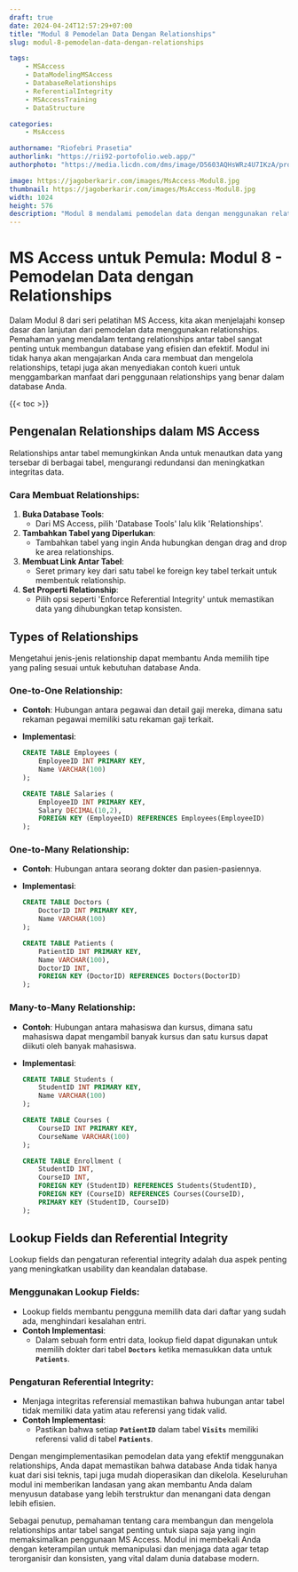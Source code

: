 ```yaml
---
draft: true
date: 2024-04-24T12:57:29+07:00
title: "Modul 8 Pemodelan Data Dengan Relationships"
slug: modul-8-pemodelan-data-dengan-relationships

tags:
    - MSAccess
    - DataModelingMSAccess
    - DatabaseRelationships
    - ReferentialIntegrity
    - MSAccessTraining
    - DataStructure

categories:
    - MsAccess

authorname: "Riofebri Prasetia"
authorlink: "https://rii92-portofolio.web.app/"
authorphoto: "https://media.licdn.com/dms/image/D5603AQHsWRz4U7IKzA/profile-displayphoto-shrink_200_200/0/1690182368248?e=1718841600&v=beta&t=UrTxqBd5G0GRg7UsKkoxTP99WK_An-NJpp4Nu2RXlO8"

image: https://jagoberkarir.com/images/MsAccess-Modul8.jpg
thumbnail: https://jagoberkarir.com/images/MsAccess-Modul8.jpg
width: 1024
height: 576
description: "Modul 8 mendalami pemodelan data dengan menggunakan relationships dalam MS Access. Anda akan belajar cara membuat dan mengelola relationships antar tabel, termasuk one-to-one, one-to-many, dan many-to-many, serta menggunakan lookup fields dan mengatur referential integrity. Tingkatkan struktur dan efisiensi database Anda dengan penerapan relationships yang tepat."
---
```

# MS Access untuk Pemula: Modul 8 - Pemodelan Data dengan Relationships

Dalam Modul 8 dari seri pelatihan MS Access, kita akan menjelajahi konsep dasar dan lanjutan dari pemodelan data menggunakan relationships. Pemahaman yang mendalam tentang relationships antar tabel sangat penting untuk membangun database yang efisien dan efektif. Modul ini tidak hanya akan mengajarkan Anda cara membuat dan mengelola relationships, tetapi juga akan menyediakan contoh kueri untuk menggambarkan manfaat dari penggunaan relationships yang benar dalam database Anda.

{{< toc >}}

## Pengenalan Relationships dalam MS Access

Relationships antar tabel memungkinkan Anda untuk menautkan data yang tersebar di berbagai tabel, mengurangi redundansi dan meningkatkan integritas data.

### Cara Membuat Relationships:

1. **Buka Database Tools**:
    - Dari MS Access, pilih 'Database Tools' lalu klik 'Relationships'.
2. **Tambahkan Tabel yang Diperlukan**:
    - Tambahkan tabel yang ingin Anda hubungkan dengan drag and drop ke area relationships.
3. **Membuat Link Antar Tabel**:
    - Seret primary key dari satu tabel ke foreign key tabel terkait untuk membentuk relationship.
4. **Set Properti Relationship**:
    - Pilih opsi seperti 'Enforce Referential Integrity' untuk memastikan data yang dihubungkan tetap konsisten.

## Types of Relationships

Mengetahui jenis-jenis relationship dapat membantu Anda memilih tipe yang paling sesuai untuk kebutuhan database Anda.

### One-to-One Relationship:

- **Contoh**: Hubungan antara pegawai dan detail gaji mereka, dimana satu rekaman pegawai memiliki satu rekaman gaji terkait.
- **Implementasi**:
    
    ```sql
    CREATE TABLE Employees (
        EmployeeID INT PRIMARY KEY,
        Name VARCHAR(100)
    );
    
    CREATE TABLE Salaries (
        EmployeeID INT PRIMARY KEY,
        Salary DECIMAL(10,2),
        FOREIGN KEY (EmployeeID) REFERENCES Employees(EmployeeID)
    );
    ```
    

### **One-to-Many Relationship:**

- **Contoh**: Hubungan antara seorang dokter dan pasien-pasiennya.
- **Implementasi**:
    
    ```sql
    CREATE TABLE Doctors (
        DoctorID INT PRIMARY KEY,
        Name VARCHAR(100)
    );
    
    CREATE TABLE Patients (
        PatientID INT PRIMARY KEY,
        Name VARCHAR(100),
        DoctorID INT,
        FOREIGN KEY (DoctorID) REFERENCES Doctors(DoctorID)
    );
    
    ```
    

### **Many-to-Many Relationship:**

- **Contoh**: Hubungan antara mahasiswa dan kursus, dimana satu mahasiswa dapat mengambil banyak kursus dan satu kursus dapat diikuti oleh banyak mahasiswa.
- **Implementasi**:
    
    ```sql
    CREATE TABLE Students (
        StudentID INT PRIMARY KEY,
        Name VARCHAR(100)
    );
    
    CREATE TABLE Courses (
        CourseID INT PRIMARY KEY,
        CourseName VARCHAR(100)
    );
    
    CREATE TABLE Enrollment (
        StudentID INT,
        CourseID INT,
        FOREIGN KEY (StudentID) REFERENCES Students(StudentID),
        FOREIGN KEY (CourseID) REFERENCES Courses(CourseID),
        PRIMARY KEY (StudentID, CourseID)
    );
    
    ```
    

## **Lookup Fields dan Referential Integrity**

Lookup fields dan pengaturan referential integrity adalah dua aspek penting yang meningkatkan usability dan keandalan database.

### **Menggunakan Lookup Fields:**

- Lookup fields membantu pengguna memilih data dari daftar yang sudah ada, menghindari kesalahan entri.
- **Contoh Implementasi**:
    - Dalam sebuah form entri data, lookup field dapat digunakan untuk memilih dokter dari tabel **`Doctors`** ketika memasukkan data untuk **`Patients`**.

### **Pengaturan Referential Integrity:**

- Menjaga integritas referensial memastikan bahwa hubungan antar tabel tidak memiliki data yatim atau referensi yang tidak valid.
- **Contoh Implementasi**:
    - Pastikan bahwa setiap **`PatientID`** dalam tabel **`Visits`** memiliki referensi valid di tabel **`Patients`**.

Dengan mengimplementasikan pemodelan data yang efektif menggunakan relationships, Anda dapat memastikan bahwa database Anda tidak hanya kuat dari sisi teknis, tapi juga mudah dioperasikan dan dikelola. Keseluruhan modul ini memberikan landasan yang akan membantu Anda dalam menyusun database yang lebih terstruktur dan menangani data dengan lebih efisien.

Sebagai penutup, pemahaman tentang cara membangun dan mengelola relationships antar tabel sangat penting untuk siapa saja yang ingin memaksimalkan penggunaan MS Access. Modul ini membekali Anda dengan keterampilan untuk memanipulasi dan menjaga data agar tetap terorganisir dan konsisten, yang vital dalam dunia database modern.